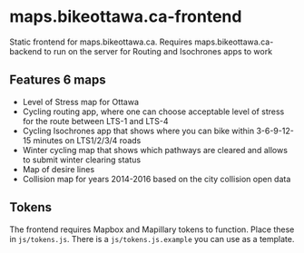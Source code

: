 # maps.bikeottawa.ca-frontend
Static frontend for maps.bikeottawa.ca.
Requires maps.bikeottawa.ca-backend to run on the server for Routing and Isochrones apps to work

## Features 6 maps
- Level of Stress map for Ottawa
- Cycling routing app, where one can choose acceptable level of stress for the route between LTS-1 and LTS-4
- Cycling Isochrones app that shows where you can bike within 3-6-9-12-15 minutes on LTS1/2/3/4 roads
- Winter cycling map that shows which pathways are cleared and allows to submit winter clearing status
- Map of desire lines
- Collision map for years 2014-2016 based on the city collision open data

## Tokens
The frontend requires Mapbox and Mapillary tokens to function. Place these in `js/tokens.js`. There is a `js/tokens.js.example` you can use as a template.
